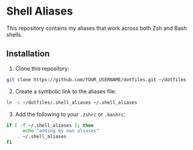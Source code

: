 # Shell Aliases

This repository contains my aliases that work across both Zsh and Bash shells.

## Installation

1. Clone this repository:
```bash
git clone https://github.com/YOUR_USERNAME/dotfiles.git ~/dotfiles
```

2. Create a symbolic link to the aliases file:
```bash
ln -s ~/dotfiles/.shell_aliases ~/.shell_aliases
```

3. Add the following to your `.zshrc` or `.bashrc`:
```bash
if [ -f ~/.shell_aliases ]; then
      echo "adding my own aliases"
    . ~/.shell_aliases
fi

```
